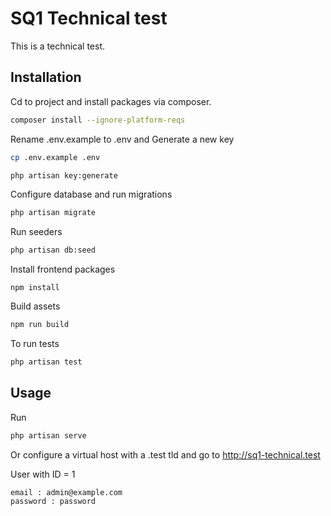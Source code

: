 # SQ1 Technical test

This is a technical test.

## Installation

Cd to project and install packages via composer.

```bash
composer install --ignore-platform-reqs
```
Rename .env.example to .env and Generate a new key

```bash
cp .env.example .env

php artisan key:generate
```

Configure database and run migrations

```bash
php artisan migrate
```
Run seeders

```bash
php artisan db:seed
```
Install frontend packages
```bach
npm install
```

Build assets
```bash
npm run build
```

To run tests 
```bash
php artisan test
```
## Usage

Run 
```bash
php artisan serve
```
Or configure a virtual host with a .test tld and go to http://sq1-technical.test


User with ID = 1
```bash
email : admin@example.com
password : password
```
